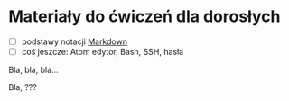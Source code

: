 # Materiały do ćwiczeń dla dorosłych

- [ ] podstawy notacji [Markdown](https://daringfireball.net/projects/markdown/)
- [ ] coś jeszcze: Atom edytor, Bash, SSH, hasła 

Bla, bla, bla...

Bla, ???
